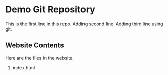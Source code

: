 # Demo Git Repository

This is the first line in this repo.
Adding second line.
Adding third line using git.

## Website Contents

Here are the files in the website.

1. index.html

